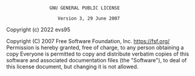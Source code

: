                     GNU GENERAL PUBLIC LICENSE

                       Version 3, 29 June 2007
Copyright (c) 2022 evs95	

 Copyright (C) 2007 Free Software Foundation, Inc. <https://fsf.org/>
Permission is hereby granted, free of charge, to any person obtaining a copy	 Everyone is permitted to copy and distribute verbatim copies
of this software and associated documentation files (the "Software"), to deal	 of this license document, but changing it is not allowed.